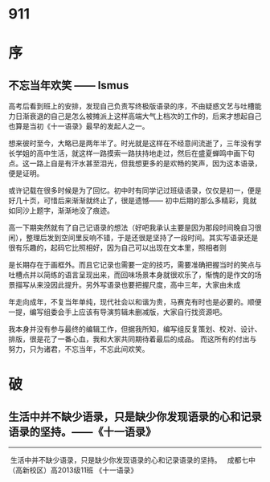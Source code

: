 # 911

# 序
## 不忘当年欢笑 —— Ismus

高考后看到班上的安排，发现自己负责写终极版语录的序，不由疑惑文艺与吐槽能力日渐衰退的自己是怎么被摊派上这样高端大气上档次的工作的，后来才想起自己也算是当初《十一语录》最早的发起人之一。 

想来彼时至今，大略已是两年半了。时光就是这样在不经意间流逝了，三年没有学长学姐的高中生活，就这样一路摸索一路扶持地走过，然后在盛夏蝉鸣中画下句点。这一路上自是有汗水甚至泪光，但我想更多的是欢畅的笑声，因为这本语录，便是证明。 

或许记载在很多时候是为了回忆。初中时有同学记过班级语录，仅仅是初一，便是好几十页，可惜后来渐渐就终止了，很是遗憾—— 初中后期的那么多精彩，竟就如同沙上题字，渐渐地没了痕迹。 

高一下期突然就有了自己记语录的想法（好吧我承认主要是因为那段时间晚自习很闲），整理后发到空间里反响不错，于是还很是坚持了一段时间。其实写语录还是很有乐趣的，起码它比照相好，因为自己可以出现在文本里，照相者则

是长期存在于画框外。而且它记录也需要一定的技巧，需要准确把握当时的笑点与吐槽点并以简练的语言呈现出来，而回味场景本身就很欢乐了，惭愧的是作文的场景描写从来没因此提升。另外写语录也要把握尺度，高中三年，大家由未成

年走向成年，不复当年单纯，现代社会以和谐为贵，马赛克有时也是必要的。顺便一提，编写组委会手上应该有导演剪辑未删减版，大家自行找资源吧。 

我本身并没有参与最终的编辑工作，但据我所知，编写组反复策划、校对、设计、排版，很是花了一番心血，我和大家共同期待着最后的成品。 
而这所有的付出与努力，只为诸君，不忘当年，不忘此间欢笑。

# 破

## 生活中并不缺少语录，只是缺少你发现语录的心和记录语录的坚持。——《十一语录》

---


 生活中并不缺少语录，只是缺少你发现语录的心和记录语录的坚持。
  成都七中（高新校区）高2013级11班
《十一语录》

 